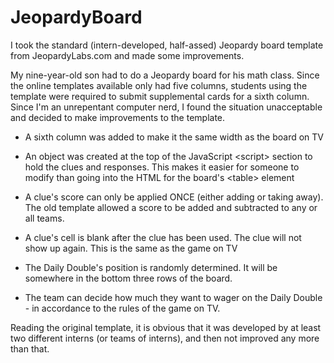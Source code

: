 # JeopardyBoard
I took the standard (intern-developed, half-assed) Jeopardy board template from JeopardyLabs.com and made some improvements.

My nine-year-old son had to do a Jeopardy board for his math class.  Since the online templates available only had five columns, students using the template were required to submit supplemental cards for a sixth column.  Since I'm an unrepentant computer nerd, I found the situation unacceptable and decided to make improvements to the template.

* A sixth column was added to make it the same width as the board on TV

* An object was created at the top of the JavaScript &lt;script&gt; section to hold the clues and responses.  This makes it easier for someone to modify than going into the HTML for the board's &lt;table&gt; element

* A clue's score can only be applied ONCE (either adding or taking away).  The old template allowed a score to be added and subtracted to any or all teams.

* A clue's cell is blank after the clue has been used.  The clue will not show up again.  This is the same as the game on TV

* The Daily Double's position is randomly determined.  It will be somewhere in the bottom three rows of the board.

* The team can decide how much they want to wager on the Daily Double - in accordance to the rules of the game on TV.

Reading the original template, it is obvious that it was developed by at least two different interns (or teams of interns), and then not improved any more than that.
